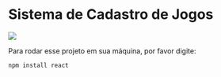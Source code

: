 <h1>Sistema de Cadastro de Jogos</h1>

<p align="left">
<img src="http://img.shields.io/static/v1?label=STATUS&message=EM%20DESENVOLVIMENTO&color=GREEN&style=for-the-badge"/>
</p>

Para rodar esse projeto em sua máquina, por favor digite:

```
npm install react
```
